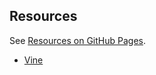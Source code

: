 ## Resources

See [Resources on GitHub Pages](https://sakapon.github.io/Resources/).

- [Vine](https://sakapon.github.io/Resources/Shared/Apps/Vine/)
